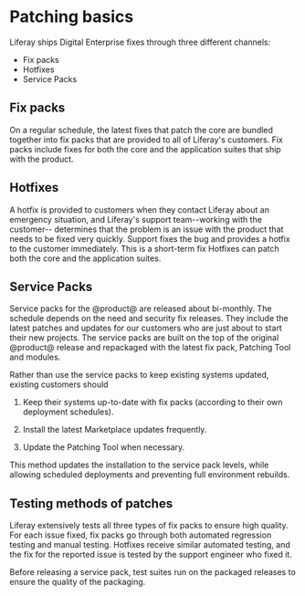 # Patching basics [](id=patching-basics)

Liferay ships Digital Enterprise fixes through three different channels: 

- Fix packs 
- Hotfixes 
- Service Packs 

## Fix packs

On a regular schedule, the latest fixes that patch the core are bundled together
into fix packs that are provided to all of Liferay's customers. Fix packs
include fixes for both the core and the application suites that ship with the
product. 

## Hotfixes

A hotfix is provided to customers when they contact Liferay about an emergency
situation, and Liferay's support team--working with the customer-- determines
that the problem is an issue with the product that needs to be fixed very
quickly. Support fixes the bug and provides a hotfix to the customer
immediately. This is a short-term fix Hotfixes can patch both the core and the
application suites.

## Service Packs

Service packs for the @product@ are released about bi-monthly. The schedule
depends on the need and security fix releases. They include the latest patches
and updates for our customers who are just about to start their new projects.
The service packs are built on the top of the original @product@ release and
repackaged with the latest fix pack, Patching Tool and modules.

Rather than use the service packs to keep existing systems updated, existing
customers should

1. Keep their systems up-to-date with fix packs (according to their own
   deployment schedules).

2. Install the latest Marketplace updates frequently.

3. Update the Patching Tool when necessary.

This method updates the installation to the service pack levels, while allowing
scheduled deployments and preventing full environment rebuilds. 

## Testing methods of patches

Liferay extensively tests all three types of fix packs to ensure high quality.
For each issue fixed, fix packs go through both automated regression
testing and manual testing. Hotfixes receive similar automated testing, and the
fix for the reported issue is tested by the support engineer who fixed it.

Before releasing a service pack, test suites run on the packaged releases to
ensure the quality of the packaging.

